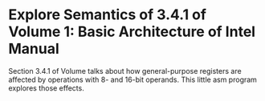 # Explore Semantics of 3.4.1 of Volume 1: Basic Architecture of Intel Manual

Section 3.4.1 of Volume talks about how general-purpose registers are affected
by operations with 8- and 16-bit operands. This little asm program explores
those effects.

